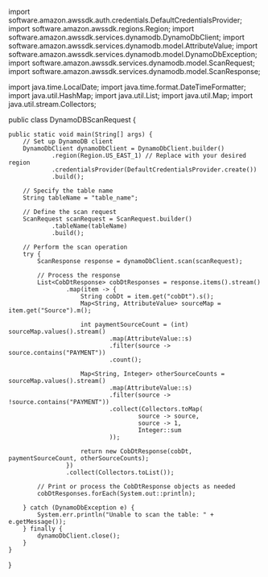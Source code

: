 import software.amazon.awssdk.auth.credentials.DefaultCredentialsProvider;
import software.amazon.awssdk.regions.Region;
import software.amazon.awssdk.services.dynamodb.DynamoDbClient;
import software.amazon.awssdk.services.dynamodb.model.AttributeValue;
import software.amazon.awssdk.services.dynamodb.model.DynamoDbException;
import software.amazon.awssdk.services.dynamodb.model.ScanRequest;
import software.amazon.awssdk.services.dynamodb.model.ScanResponse;

import java.time.LocalDate;
import java.time.format.DateTimeFormatter;
import java.util.HashMap;
import java.util.List;
import java.util.Map;
import java.util.stream.Collectors;

public class DynamoDBScanRequest {

    public static void main(String[] args) {
        // Set up DynamoDB client
        DynamoDbClient dynamoDbClient = DynamoDbClient.builder()
                .region(Region.US_EAST_1) // Replace with your desired region
                .credentialsProvider(DefaultCredentialsProvider.create())
                .build();

        // Specify the table name
        String tableName = "table_name";

        // Define the scan request
        ScanRequest scanRequest = ScanRequest.builder()
                .tableName(tableName)
                .build();

        // Perform the scan operation
        try {
            ScanResponse response = dynamoDbClient.scan(scanRequest);

            // Process the response
            List<CobDtResponse> cobDtResponses = response.items().stream()
                    .map(item -> {
                        String cobDt = item.get("cobDt").s();
                        Map<String, AttributeValue> sourceMap = item.get("Source").m();

                        int paymentSourceCount = (int) sourceMap.values().stream()
                                .map(AttributeValue::s)
                                .filter(source -> source.contains("PAYMENT"))
                                .count();

                        Map<String, Integer> otherSourceCounts = sourceMap.values().stream()
                                .map(AttributeValue::s)
                                .filter(source -> !source.contains("PAYMENT"))
                                .collect(Collectors.toMap(
                                        source -> source,
                                        source -> 1,
                                        Integer::sum
                                ));

                        return new CobDtResponse(cobDt, paymentSourceCount, otherSourceCounts);
                    })
                    .collect(Collectors.toList());

            // Print or process the CobDtResponse objects as needed
            cobDtResponses.forEach(System.out::println);

        } catch (DynamoDbException e) {
            System.err.println("Unable to scan the table: " + e.getMessage());
        } finally {
            dynamoDbClient.close();
        }
    }
}
